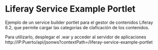 # Liferay Service Example Portlet

Ejemplo de un service builder portlet para el gestor de contenidos Liferay 6.2, que permite cargar las categorias de claficación de los 
contenidos.

Para utilizarlo, desplegar el .war y acceder al servidor 
de aplicaciones http://IP:Puerto/api/jsonws?contextPath=/liferay-service-example-portlet
